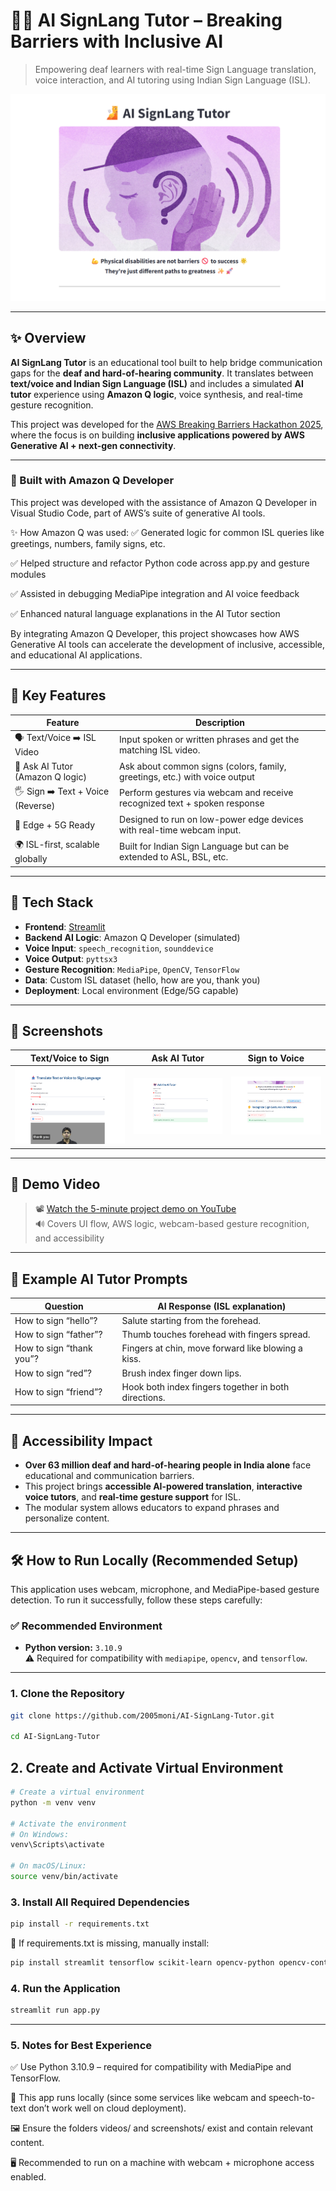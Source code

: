# 🧏‍♀️ AI SignLang Tutor – Breaking Barriers with Inclusive AI

> Empowering deaf learners with real-time Sign Language translation, voice interaction, and AI tutoring using Indian Sign Language (ISL).

![banner](image1.png)

---

## ✨ Overview

**AI SignLang Tutor** is an educational tool built to help bridge communication gaps for the **deaf and hard-of-hearing community**. It translates between **text/voice and Indian Sign Language (ISL)** and includes a simulated **AI tutor** experience using **Amazon Q logic**, voice synthesis, and real-time gesture recognition.

This project was developed for the [AWS Breaking Barriers Hackathon 2025](https://devpost.com/...), where the focus is on building **inclusive applications powered by AWS Generative AI + next-gen connectivity**.

---

### 🤖 Built with Amazon Q Developer
This project was developed with the assistance of Amazon Q Developer in Visual Studio Code, part of AWS’s suite of generative AI tools.

✨ How Amazon Q was used:
✅ Generated logic for common ISL queries like greetings, numbers, family signs, etc.

✅ Helped structure and refactor Python code across app.py and gesture modules

✅ Assisted in debugging MediaPipe integration and AI voice feedback

✅ Enhanced natural language explanations in the AI Tutor section

By integrating Amazon Q Developer, this project showcases how AWS Generative AI tools can accelerate the development of inclusive, accessible, and educational AI applications.

----

## 🧠 Key Features

| Feature                         | Description                                                                 |
|---------------------------------|-----------------------------------------------------------------------------|
| 🗣️ Text/Voice ➡️ ISL Video        | Input spoken or written phrases and get the matching ISL video.            |
| 🤖 Ask AI Tutor (Amazon Q logic) | Ask about common signs (colors, family, greetings, etc.) with voice output |
| 🖐️ Sign ➡️ Text + Voice (Reverse) | Perform gestures via webcam and receive recognized text + spoken response  |
| 📶 Edge + 5G Ready              | Designed to run on low-power edge devices with real-time webcam input.     |
| 🌍 ISL-first, scalable globally | Built for Indian Sign Language but can be extended to ASL, BSL, etc.       |

---

## 🚀 Tech Stack

- **Frontend**: [Streamlit](https://streamlit.io/)
- **Backend AI Logic**: Amazon Q Developer (simulated)
- **Voice Input**: `speech_recognition`, `sounddevice`
- **Voice Output**: `pyttsx3`
- **Gesture Recognition**: `MediaPipe`, `OpenCV`, `TensorFlow`
- **Data**: Custom ISL dataset (hello, how are you, thank you)
- **Deployment**: Local environment (Edge/5G capable)

---

## 📸 Screenshots

| Text/Voice to Sign | Ask AI Tutor | Sign to Voice |
|--------------------|--------------|----------------|
| ![TextToSign](screenshots/text_to_sign.png) | ![AskAI](screenshots/ask_ai.png) | ![Gesture](screenshots/sign_to_text.png) |

---

## 🎥 Demo Video

> 📽️ [Watch the 5-minute project demo on YouTube](https://youtu.be/2D60UQRZg20)  
> 🔊 Covers UI flow, AWS logic, webcam-based gesture recognition, and accessibility

---

## 🧩 Example AI Tutor Prompts

| Question                  | AI Response (ISL explanation)                               |
|--------------------------|-------------------------------------------------------------|
| How to sign “hello”?     | Salute starting from the forehead.                         |
| How to sign  “father”? | Thumb touches forehead with fingers spread.                |
| How to sign “thank you”? | Fingers at chin, move forward like blowing a kiss.         |
| How to sign “red”?       | Brush index finger down lips.                              |
| How to sign “friend”? | Hook both index fingers together in both directions.      |

---

## 🌈 Accessibility Impact

- **Over 63 million deaf and hard-of-hearing people in India alone** face educational and communication barriers.
- This project brings **accessible AI-powered translation**, **interactive voice tutors**, and **real-time gesture support** for ISL.
- The modular system allows educators to expand phrases and personalize content.

---

## 🛠️ How to Run Locally (Recommended Setup)

This application uses webcam, microphone, and MediaPipe-based gesture detection. To run it successfully, follow these steps carefully:

### ✅ Recommended Environment

- **Python version:** `3.10.9`  
  ⚠️ Required for compatibility with `mediapipe`, `opencv`, and `tensorflow`.

---

### 1. Clone the Repository

```bash
git clone https://github.com/2005moni/AI-SignLang-Tutor.git

cd AI-SignLang-Tutor
```


## 2. Create and Activate Virtual Environment

```bash
# Create a virtual environment
python -m venv venv

# Activate the environment
# On Windows:
venv\Scripts\activate

# On macOS/Linux:
source venv/bin/activate
```


### 3. Install All Required Dependencies
```bash
pip install -r requirements.txt
```

📌 If requirements.txt is missing, manually install:
```bash
pip install streamlit tensorflow scikit-learn opencv-python opencv-contrib-python pyttsx3 numpy Pillow sounddevice scipy SpeechRecognition mediapipe
```

### 4. Run the Application
```bash
streamlit run app.py
```
----

### 5. Notes for Best Experience
✅ Use Python 3.10.9 – required for compatibility with MediaPipe and TensorFlow.

🧠 This app runs locally (since some services like webcam and speech-to-text don’t work well on cloud deployment).

🖼️ Ensure the folders videos/ and screenshots/ exist and contain relevant content.

🖥️ Recommended to run on a machine with webcam + microphone access enabled.




